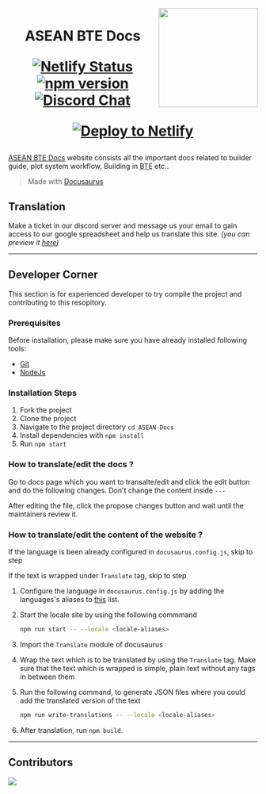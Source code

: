 <img src="https://pbs.twimg.com/media/FxiDUsaaIAAMoUV?format=jpg&name=small" width="200" align="right">

<h1 align="center">
<p align="center">ASEAN BTE Docs</p>

[![Netlify Status](https://api.netlify.com/api/v1/badges/32b1c8b2-926b-477d-bb86-4f62fc0853af/deploy-status)](https://app.netlify.com/sites/builders-doc/deploys)
[![npm version](https://img.shields.io/npm/v/@docusaurus/core.svg?style=flat)](https://www.npmjs.com/package/@docusaurus/core)
[![Discord Chat](https://img.shields.io/discord/702883639574396969)](https://discord.gg/DNwnKmkQpw)

[![Deploy to Netlify](https://www.netlify.com/img/deploy/button.svg)](https://app.netlify.com/start/deploy?repository=https://github.com/ASEAN-Build-The-Earth/ASEAN-Docs)

</h1>

[ASEAN BTE Docs](https://asean.buildtheearth.asia/) website consists all the important docs related to builder guide, plot system workflow, Building in <abbr title="Build The Earth">BTE</abbr> etc..

> Made with [Docusaurus](https://docusaurus.io/)

## Translation
Make a ticket in our discord server and message us your email to gain access to our google spreadsheet and help us translate this site. _(you can preview it <a href="https://docs.google.com/spreadsheets/d/1SMr3F7tv2HIj4bqk0YDECXhJhLZVJPfs12SxFEVHm9c/edit?usp=sharing">here</a>)_

---
## Developer Corner
This section is for experienced developer to try compile the project and contributing to this resopitory.
### Prerequisites

Before installation, please make sure you have already installed following tools:

- [Git](https://git-scm.com/downloads)
- [NodeJs](https://nodejs.org/en/download/)

### Installation Steps

1. Fork the project
2. Clone the project
3. Navigate to the project directory `cd ASEAN-Docs`
4. Install dependencies with `npm install`
5. Run `npm start`

### How to translate/edit the docs ?

Go to docs page which you want to transalte/edit and click the edit button and do the following changes. Don't change the content inside `---`

After editing the file, click the propose changes button and wait until the maintainers review it.

### How to translate/edit the content of the website ?

If the language is been already configured in `docusaurus.config.js`, skip to step 

If the text is wrapped under `Translate` tag, skip to step 

1. Configure the language in `docusaurus.config.js` by adding the languages's aliases to [this](https://github.com/ASEAN-Build-The-Earth/ASEAN-Docs/blob/main/docusaurus.config.js#L117) list.
2. Start the locale site by using the following commmand 

   ```bash 
   npm run start -- --locale <locale-aliases>
   ```
3. Import the `Translate` module of docusaurus
4. Wrap the text which is to be translated by using the `Translate` tag. Make sure that the text which is wrapped is simple, plain text without any tags in between them
5. Run the following command, to generate JSON files where you could add the translated version of the text 
   ```bash
   npm run write-translations -- --locale <locale-aliases>
   ```
6. After translation, run `npm build`.

---
## Contributors 

<a href="https://github.com/ASEAN-Build-The-Earth/ASEAN-Docs/graphs/contributors">
  <img src="https://contrib.rocks/image?repo=ASEAN-Build-The-Earth/ASEAN-Docs" />
</a>
